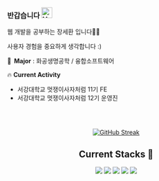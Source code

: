 ### 반갑습니다 <img src="https://raw.githubusercontent.com/Tarikul-Islam-Anik/Animated-Fluent-Emojis/master/Emojis/Hand%20gestures/Hand%20with%20Fingers%20Splayed%20Light%20Skin%20Tone.png" alt="Hand with Fingers Splayed Light Skin Tone" width="25" height="25" />
<p> 웹 개발을 공부하는 장세환 입니다🙋‍♂️ </p>
<p> 사용자 경험을 중요하게 생각합니다 :) </p>
<p> 🏫<b>&nbsp; Major</b> : 화공생명공학 / 융합소프트웨어 </h3>
<p>🔥 <b>Current Activity</b></p>

- 서강대학교 멋쟁이사자처럼 11기 FE
- 서강대학교 멋쟁이사자처럼 12기 운영진 

<br/><br/>



<div align="center">
  
[![GitHub Streak](https://streak-stats.demolab.com?user=SehwanChang&theme=gruvbox-duo)](https://git.io/streak-stats)  

</div>



<h2 align="center">Current Stacks 🚀</h2>
<p align="center"> 
<img src="https://img.shields.io/badge/javascript-F7DF1E?style=for-the-badge&logo=javascript&logoColor=black">
<img src="https://img.shields.io/badge/react.js-61DAFB?style=for-the-badge&logo=react&logoColor=black">
  <img src="https://img.shields.io/badge/styledcomponents-DB7093?style=for-the-badge&logo=styledcomponents&logoColor=white">
  <img src="https://img.shields.io/badge/figma-F24E1E?style=for-the-badge&logo=figma&logoColor=white">
  <img src="https://img.shields.io/badge/tailwindcss-06B6D4?style=for-the-badge&logo=tailwindcss&logoColor=white">
</p>

<br>
<!-- <h2 align="center"> 배우고 싶은 것들 🤔 </h2>
<p align="center"> 
<img src="https://img.shields.io/badge/spring-6DB33F?style=for-the-badge&logo=spring&logoColor=white">
<img src="https://img.shields.io/badge/reactquery-FF4154?style=for-the-badge&logo=reactquery&logoColor=white"> -->
<!--
**SehwanChang/SehwanChang** is a ✨ _special_ ✨ repository because its `README.md` (this file) appears on your GitHub profile.

Here are some ideas to get you started:

- 🔭 I’m currently working on ...
- 🌱 I’m currently learning ...
- 👯 I’m looking to collaborate on ...
- 🤔 I’m looking for help with ...
- 💬 Ask me about ...
- 📫 How to reach me: ...
- 😄 Pronouns: ...
- ⚡ Fun fact: ...
-->

![Sehwan's GitHub stats](https://github-readme-stats.vercel.app/api?username=SehwanChang&show_icons=true&theme=radical)
